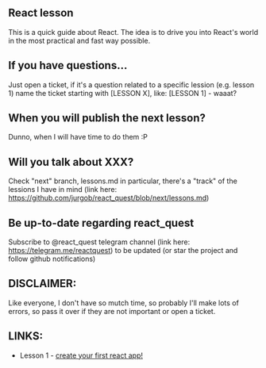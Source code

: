 ## React lesson
This is a quick guide about React.
The idea is to drive you into React's world  in the most practical and fast way possible.

## If you have questions...
Just open a ticket, if it's a question related to a specific lession (e.g. lesson 1) name the ticket starting with [LESSON X], like:
[LESSON 1] - waaat?

## When you will publish the next lesson?
Dunno, when I will have time to do them :P

## Will you talk about XXX?
Check "next" branch, lessons.md in particular, there's a "track" of the lessions I have in mind (link here: https://github.com/jurgob/react_quest/blob/next/lessons.md)

## Be up-to-date regarding react_quest
Subscribe to @react_quest telegram channel (link here: https://telegram.me/reactquest) to be updated (or star the project and follow github notifications)

## DISCLAIMER:
Like everyone, I don't have so mutch time, so probably I'll make lots of errors, so pass it over if they are not important or open a ticket.

## LINKS:
 - Lesson 1 - [create your first react app!](lessons/lesson1.md)
